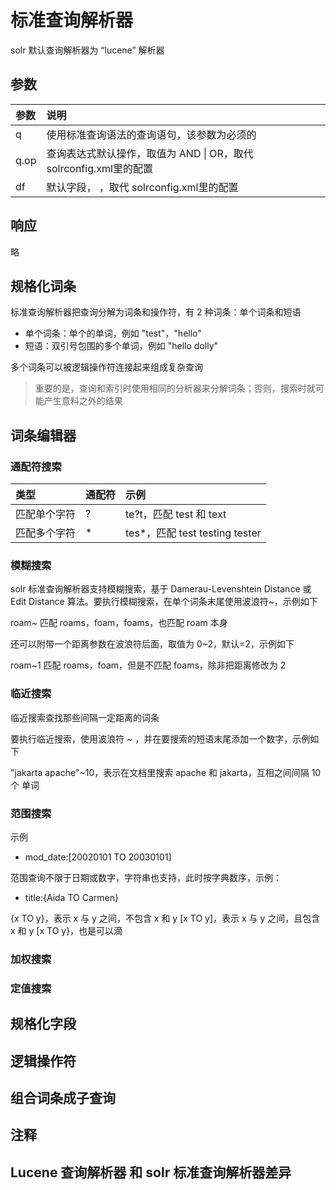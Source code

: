 # 标准查询解析器

solr 默认查询解析器为 “lucene” 解析器

## 参数

| 参数 | 说明 |
| :--- | :--- |
| q | 使用标准查询语法的查询语句，该参数为必须的 |
| q.op | 查询表达式默认操作，取值为 AND \| OR，取代 solrconfig.xml里的配置 |
| df | 默认字段， ，取代 solrconfig.xml里的配置 |

## 响应

略

## 规格化词条

标准查询解析器把查询分解为词条和操作符，有 2 种词条：单个词条和短语

* 单个词条：单个的单词，例如 "test"，"hello"
* 短语：双引号包围的多个单词，例如 "hello dolly"

多个词条可以被逻辑操作符连接起来组成复杂查询

> 重要的是，查询和索引时使用相同的分析器来分解词条；否则，搜索时就可能产生意料之外的结果

## 词条编辑器

### 通配符搜索

| 类型 | 通配符 | 示例 |
| :--- | :--- | :--- |
| 匹配单个字符 | ? | te?t，匹配 test 和 text |
| 匹配多个字符 | \* | tes\*，匹配 test testing tester |

### 模糊搜索

solr 标准查询解析器支持模糊搜索，基于 Damerau-Levenshtein Distance 或 Edit Distance 算法。要执行模糊搜索，在单个词条末尾使用波浪符~，示例如下

roam~ 匹配 roams，foam，foams，也匹配 roam 本身

还可以附带一个距离参数在波浪符后面，取值为 0~2，默认=2，示例如下

roam~1 匹配 roams，foam，但是不匹配 foams，除非把距离修改为 2

### 临近搜索

临近搜索查找那些间隔一定距离的词条

要执行临近搜索，使用波浪符 ~ ，并在要搜索的短语末尾添加一个数字，示例如下

"jakarta apache"~10，表示在文档里搜索 apache 和 jakarta，互相之间间隔 10个 单词

### 范围搜索

示例

* mod\_date:\[20020101 TO 20030101\]

范围查询不限于日期或数字，字符串也支持，此时按字典数序，示例：

* title:{Aida TO Carmen}

{x TO y}，表示 x 与 y 之间，不包含 x 和 y
\[x TO y\]，表示 x 与 y 之间，且包含 x 和 y
\[x TO y}，也是可以滴

### 加权搜索

### 定值搜索

## 规格化字段

## 逻辑操作符

## 组合词条成子查询

## 注释

## Lucene 查询解析器 和 solr 标准查询解析器差异


